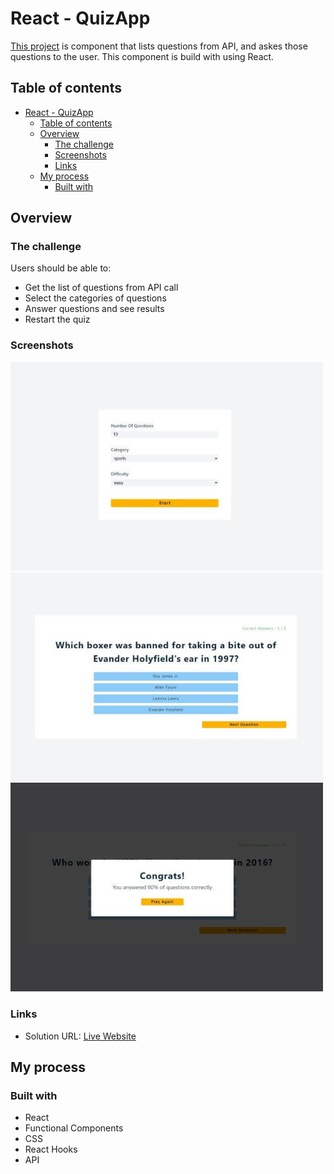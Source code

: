 # React - QuizApp

[This project](https://gurhanalan.github.io/React-QuizApp/) is component that lists questions from API, and askes those questions to the user. This component is build with using React.

## Table of contents

- [React - QuizApp](#react---quizapp)
  - [Table of contents](#table-of-contents)
  - [Overview](#overview)
    - [The challenge](#the-challenge)
    - [Screenshots](#screenshots)
    - [Links](#links)
  - [My process](#my-process)
    - [Built with](#built-with)

## Overview

### The challenge

Users should be able to:

-   Get the list of questions from API call
-   Select the categories of questions
-   Answer questions and see results
-   Restart the quiz

### Screenshots

<img  src="./public/react-quizapp1.jpg" alt="html"  width=500><br/>
<img  src="./public/react-quizapp2.jpg" alt="html"  width=500><br/>
<img  src="./public/react-quizapp3.jpg" alt="html"  width=500><br/>

### Links

-   Solution URL: [Live Website](https://gurhanalan.github.io/React-QuizApp/)

## My process

### Built with

-   React
-   Functional Components
-   CSS
-   React Hooks
-   API
